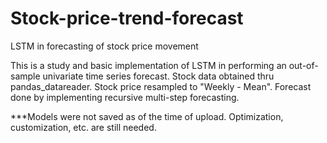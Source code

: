 # Stock-price-trend-forecast
LSTM in forecasting of stock price movement

This is a study and basic implementation of LSTM in performing an out-of-sample univariate time series forecast. Stock data obtained thru pandas_datareader. Stock price resampled to "Weekly - Mean". Forecast done by implementing recursive multi-step forecasting.

***Models were not saved as of the time of upload. Optimization, customization, etc. are still needed.
